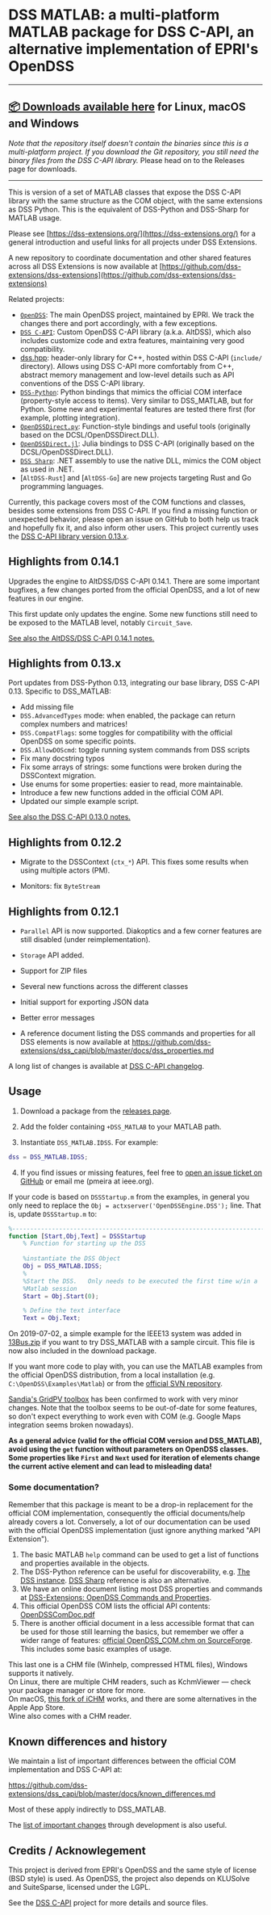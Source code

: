 # DSS MATLAB: a multi-platform MATLAB package for DSS C-API, an alternative implementation of EPRI's OpenDSS

---

## **[📦 Downloads available here](https://github.com/dss-extensions/dss_matlab/releases/latest) for Linux, macOS and Windows**

*Note that the repository itself doesn't contain the binaries since this is a multi-platform project. If you download the Git repository, you still need the binary files from the DSS C-API library.* Please head on to the Releases page for downloads.

---

This is version of a set of MATLAB classes that expose the DSS C-API library with the same structure as the COM object, with the same extensions as DSS Python. This is the equivalent of DSS-Python and DSS-Sharp for MATLAB usage.

Please see [https://dss-extensions.org/](https://dss-extensions.org/) for a general introduction and useful links for all projects under DSS Extensions.

A new repository to coordinate documentation and other shared features across all DSS Extensions is now available at [https://github.com/dss-extensions/dss-extensions](https://github.com/dss-extensions/dss-extensions)

Related projects: 
- [`OpenDSS`](https://sourceforge.net/projects/electricdss/): The main OpenDSS project, maintained by EPRI. We track the changes there and port accordingly, with a few exceptions.
- [`DSS C-API`](http://github.com/dss-extensions/dss_capi): Custom OpenDSS C-API library (a.k.a. AltDSS), which also includes customize code and extra features, maintaining very good compatibility.
- [dss.hpp](https://dss-extensions.org/dss_capi/): header-only library for C++, hosted within DSS C-API (`include/` directory). Allows using DSS C-API more comfortably from C++, abstract memory management and low-level details such as API conventions of the DSS C-API library.
- [`DSS-Python`](http://github.com/dss-extensions/dss_python): Python bindings that mimics the official COM interface (property-style access to items). Very similar to DSS_MATLAB, but for Python. Some new and experimental features are tested there first (for example, plotting integration).
- [`OpenDSSDirect.py`](http://github.com/dss-extensions/OpenDSSDirect.py): Function-style bindings and useful tools  (originally based on the DCSL/OpenDSSDirect.DLL).
- [`OpenDSSDirect.jl`](http://github.com/dss-extensions/OpenDSSDirect.jl): Julia bindings to DSS C-API (originally based on the DCSL/OpenDSSDirect.DLL).
- [`DSS Sharp`](http://github.com/dss-extensions/dss_sharp/): .NET assembly to use the native DLL, mimics the COM object as used in .NET.
- [`AltDSS-Rust`] and [`AltDSS-Go`] are new projects targeting Rust and Go programming languages.

Currently, this package covers most of the COM functions and classes, besides some extensions from DSS C-API. If you find a missing function or unexpected behavior, please open an issue on GitHub to both help us track and hopefully fix it, and also inform other users. This project currently uses the [DSS C-API library version 0.13.x](https://github.com/dss-extensions/dss_capi/blob/master/docs/changelog.md).

## Highlights from 0.14.1

Upgrades the engine to AltDSS/DSS C-API 0.14.1. There are some important bugfixes, a few changes ported from the official OpenDSS, and a lot of new features in our engine.

This first update only updates the engine. Some new functions still need to be exposed to the MATLAB level, notably `Circuit_Save`.

[See also the AltDSS/DSS C-API 0.14.1 notes.](https://github.com/dss-extensions/dss_capi/releases/tag/0.14.1)

## Highlights from 0.13.x

Port updates from DSS-Python 0.13, integrating our base library, DSS C-API 0.13. Specific to DSS_MATLAB:

- Add missing file
- `DSS.AdvancedTypes` mode: when enabled, the package can return complex numbers and matrices!
- `DSS.CompatFlags`: some toggles for compatibility with the official OpenDSS on some specific points.
- `DSS.AllowDOScmd`: toggle running system commands from DSS scripts
- Fix many docstring typos
- Fix some arrays of strings: some functions were broken during the DSSContext migration.
- Use enums for some properties: easier to read, more maintainable.
- Introduce a few new functions added in the official COM API.
- Updated our simple example script.

[See also the DSS C-API 0.13.0 notes.](https://github.com/dss-extensions/dss_capi/releases/tag/0.13.0)

## Highlights from 0.12.2

- Migrate to the DSSContext (`ctx_*`) API. This fixes some results when using multiple actors (PM).

- Monitors: fix `ByteStream`

## Highlights from 0.12.1

- `Parallel` API is now supported. Diakoptics and a few corner features are still disabled (under reimplementation).

- `Storage` API added.

- Support for ZIP files

- Several new functions across the different classes

- Initial support for exporting JSON data

- Better error messages

- A reference document listing the DSS commands and properties for all DSS elements is now available at https://github.com/dss-extensions/dss_capi/blob/master/docs/dss_properties.md

A long list of changes is available at [DSS C-API changelog](https://github.com/dss-extensions/dss_capi/blob/master/docs/changelog.md#version-0120).

## Usage

1. Download a package from the [releases page](https://github.com/dss-extensions/dss_matlab/releases).

2. Add the folder containing `+DSS_MATLAB` to your MATLAB path.

3. Instantiate `DSS_MATLAB.IDSS`. For example:

```matlab
dss = DSS_MATLAB.IDSS;
```

4. If you find issues or missing features, feel free to [open an issue ticket on GitHub](https://github.com/dss-extensions/dss_matlab/issues/new) or email me (pmeira at ieee.org).

If your code is based on `DSSStartup.m` from the examples, in general you only need to replace the `Obj = actxserver('OpenDSSEngine.DSS');` line. That is, update `DSSStartup.m` to:

```matlab
%--------------------------------------------------------------------------
function [Start,Obj,Text] = DSSStartup
    % Function for starting up the DSS
    
    %instantiate the DSS Object
    Obj = DSS_MATLAB.IDSS;
    %
    %Start the DSS.   Only needs to be executed the first time w/in a
    %Matlab session
    Start = Obj.Start(0);

    % Define the text interface
    Text = Obj.Text;    
```

On 2019-07-02, a simple example for the IEEE13 system was added in [13Bus.zip](https://github.com/dss-extensions/dss_matlab/raw/master/examples/13Bus.zip) if you want to try DSS_MATLAB with a sample circuit. This file is now also included in the download package.

If you want more code to play with, you can use the MATLAB examples from the official OpenDSS distribution, from a local installation (e.g. `C:\OpenDSS\Examples\Matlab`) or from the [official SVN repository](https://sourceforge.net/p/electricdss/code/HEAD/tree/trunk/Distrib/Examples/Matlab/).

[Sandia's GridPV toolbox](https://pvpmc.sandia.gov/applications/gridpv-toolbox/) has been confirmed to work with very minor changes. Note that the toolbox seems to be out-of-date for some features, so don't expect everything to work even with COM (e.g. Google Maps integration seems broken nowadays). 

**As a general advice (valid for the official COM version and DSS_MATLAB), avoid using the `get` function without parameters on OpenDSS classes. Some properties like `First` and `Next` used for iteration of elements change the current active element and can lead to misleading data!**

### Some documentation?

Remember that this package is meant to be a drop-in replacement for the official COM implementation, consequently the official documents/help already covers a lot. Conversely, a lot of our documentation can be used with the official OpenDSS implementation (just ignore anything marked "API Extension").

1. The basic MATLAB `help` command can be used to get a list of functions and properties available in the objects. 
2. The DSS-Python reference can be useful for discoverability, e.g. [The DSS instance](https://dss-extensions.org/dss_python/#the-dss-instance). [DSS Sharp](https://dss-extensions.org/dss_sharp/) reference is also an alternative.
3. We have an online document listing most DSS properties and commands at [DSS-Extensions: OpenDSS Commands and Properties](https://dss-extensions.org/dss_properties.html).
4. This official OpenDSS COM lists the official API contents: [OpenDSSComDoc.pdf](https://sourceforge.net/p/electricdss/code/HEAD/tree/trunk/Version8/Distrib/Doc/OpenDSSComDoc.pdf?format=raw)
5. There is another official document in a less accessible format that can be used for those still learning the basics, but remember we offer a wider range of features: [official OpenDSS_COM.chm on SourceForge](https://sourceforge.net/p/electricdss/code/HEAD/tree/trunk/Version8/Distrib/x64/OpenDSS_COM.chm?format=raw). This includes some basic examples of usage.

This last one is a CHM file (Winhelp, compressed HTML files), Windows supports it natively.  
On Linux, there are multiple CHM readers, such as KchmViewer — check your package manager or store for more.  
On macOS, [this fork of iCHM](https://github.com/vit9696/iChm/releases/latest) works, and there are some alternatives in the Apple App Store.  
Wine also comes with a CHM reader.

## Known differences and history

We maintain a list of important differences between the official COM implementation and DSS C-API at:

https://github.com/dss-extensions/dss_capi/blob/master/docs/known_differences.md

Most of these apply indirectly to DSS_MATLAB.

The [list of important changes](https://github.com/dss-extensions/dss_capi/blob/master/docs/changelog.md#version-0130) through development is also useful.

## Credits / Acknowlegement

This project is derived from EPRI's OpenDSS and the same style of license (BSD style) is used. As OpenDSS, the project also depends on KLUSolve and SuiteSparse, licensed under the LGPL.

See the [DSS C-API](https://github.com/dss-extensions/dss_capi/) project for more details and source files.

